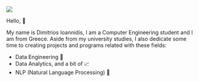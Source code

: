 <img src=https://github.com/dmitris1821gr/dmitris1821gr/blob/main/Big-Data-header.png>

Hello, 👋

My name is Dimitrios Ioannidis, I am a Computer Engineering student and I am from Greece. Aside from my university studies, I also dedicate some time to creating projects and programs related with these fields:

- Data Engineering 👷
- Data Analytics, and a bit of 📈
- NLP (Natural Language Processing) 🤖

